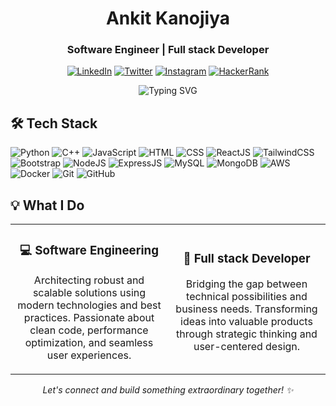 <h1 align="center">Ankit Kanojiya</h1>
<h3 align="center">Software Engineer | Full stack Developer</h3>

<p align="center">
  <a href="https://www.linkedin.com/in/ankitkanojiya07/"><img src="https://img.shields.io/badge/LinkedIn-0077B5?style=for-the-badge&logo=linkedin&logoColor=white" alt="LinkedIn"/></a>
  <a href="https://twitter.com/ankitkanojiya07"><img src="https://img.shields.io/badge/Twitter-1DA1F2?style=for-the-badge&logo=twitter&logoColor=white" alt="Twitter"/></a>
  <a href="https://instagram.com/ankitkanojiya07"><img src="https://img.shields.io/badge/Instagram-E4405F?style=for-the-badge&logo=instagram&logoColor=white" alt="Instagram"/></a>
  <a href="https://www.hackerrank.com/ankitkanojiya07"><img src="https://img.shields.io/badge/HackerRank-2EC866?style=for-the-badge&logo=hackerrank&logoColor=white" alt="HackerRank"/></a>
</p>

<div align="center">
  <img src="https://readme-typing-svg.herokuapp.com?font=Fira+Code&pause=1000&color=6A5ACD&width=435&lines=Solve+problems+using+art+of+coding;Where+creativity+meets+functionality;Crafting+code+with+passion+and+precision" alt="Typing SVG" />
</div>

## 🛠️ Tech Stack

<p align="left">
  <img src="https://img.shields.io/badge/Python-3776AB?style=for-the-badge&logo=python&logoColor=white" alt="Python"/>
  <img src="https://img.shields.io/badge/C++-00599C?style=for-the-badge&logo=cplusplus&logoColor=white" alt="C++"/>
  <img src="https://img.shields.io/badge/JavaScript-F7DF1E?style=for-the-badge&logo=javascript&logoColor=black" alt="JavaScript"/>
  <img src="https://img.shields.io/badge/HTML5-E34F26?style=for-the-badge&logo=html5&logoColor=white" alt="HTML"/>
  <img src="https://img.shields.io/badge/CSS3-1572B6?style=for-the-badge&logo=css3&logoColor=white" alt="CSS"/>
  <img src="https://img.shields.io/badge/React-20232A?style=for-the-badge&logo=react&logoColor=61DAFB" alt="ReactJS"/>
  <img src="https://img.shields.io/badge/Tailwind_CSS-38B2AC?style=for-the-badge&logo=tailwind-css&logoColor=white" alt="TailwindCSS"/>
  <img src="https://img.shields.io/badge/Bootstrap-563D7C?style=for-the-badge&logo=bootstrap&logoColor=white" alt="Bootstrap"/>
  <img src="https://img.shields.io/badge/Node.js-339933?style=for-the-badge&logo=nodedotjs&logoColor=white" alt="NodeJS"/>
  <img src="https://img.shields.io/badge/Express.js-000000?style=for-the-badge&logo=express&logoColor=white" alt="ExpressJS"/>
  <img src="https://img.shields.io/badge/MySQL-4479A1?style=for-the-badge&logo=mysql&logoColor=white" alt="MySQL"/>
  <img src="https://img.shields.io/badge/MongoDB-47A248?style=for-the-badge&logo=mongodb&logoColor=white" alt="MongoDB"/>
  <img src="https://img.shields.io/badge/AWS-232F3E?style=for-the-badge&logo=amazon-aws&logoColor=white" alt="AWS"/>
  <img src="https://img.shields.io/badge/Docker-2496ED?style=for-the-badge&logo=docker&logoColor=white" alt="Docker"/>
  <img src="https://img.shields.io/badge/Git-F05032?style=for-the-badge&logo=git&logoColor=white" alt="Git"/>
  <img src="https://img.shields.io/badge/GitHub-181717?style=for-the-badge&logo=github&logoColor=white" alt="GitHub"/>
</p>

## 💡 What I Do

<table>
  <tr>
    <td width="50%">
      <h3 align="center">💻 Software Engineering</h3>
      <p align="center">
        Architecting robust and scalable solutions using modern technologies and best practices. Passionate about clean code, performance optimization, and seamless user experiences.
      </p>
    </td>
    <td width="50%">
      <h3 align="center">🧩 Full stack Developer</h3>
      <p align="center">
        Bridging the gap between technical possibilities and business needs. Transforming ideas into valuable products through strategic thinking and user-centered design.
      </p>
    </td>
  </tr>
</table>


<p align="center">
  <em>Let's connect and build something extraordinary together! ✨</em>
</p>
